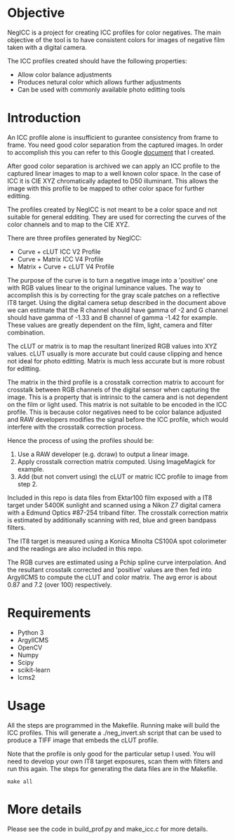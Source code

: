 # Objective

NegICC is a project for creating ICC profiles for color negatives. The main
objective of the tool is to have consistent colors for images of negative
film taken with a digital camera.

The ICC profiles created should have the following properties:
* Allow color balance adjustments
* Produces netural color which allows further adjustments
* Can be used with commonly available photo editting tools

# Introduction

An ICC profile alone is insufficient to gurantee consistency from frame to
frame. You need good color separation from the captured images. In order to
accomplish this you can refer to this Google [document](https://docs.google.com/document/d/1OrmYLJbnluGod663s_0ZrWyX9wF_R-uxLu4libq2c2U/edit#heading=h.g6xkp75rwj2t) that I created.

After good color separation is archived we can apply an ICC profile to the
captured linear images to map to a well known color space. In the case of
ICC it is CIE XYZ chromatically adapted to D50 illuminant. This allows the
image with this profile to be mapped to other color space for further
editting.

The profiles created by NegICC is not meant to be a color space and not
suitable for general edditing. They are used for correcting the curves of
the color channels and to map to the CIE XYZ.

There are three profiles generated by NegICC:
* Curve + cLUT ICC V2 Profile
* Curve + Matrix ICC V4 Profile
* Matrix + Curve + cLUT V4 Profile

The purpose of the curve is to turn a negative image into a 'positive' one
with RGB values linear to the original luminance values. The way to
accomplish this is by correcting for the gray scale patches on a reflective
IT8 target. Using the digital camera setup described in the document above
we can estimate that the R channel should have gamma of -2 and G channel
should have gamma of -1.33 and B channel of gamma -1.42 for example. These
values are greatly dependent on the film, light, camera and filter
combination.

The cLUT or matrix is to map the resultant linerized RGB values into XYZ
values. cLUT usually is more accurate but could cause clipping and hence
not ideal for photo editting. Matrix is much less accurate but is more
robust for editting.

The matrix in the third profile is a crosstalk correction matrix to account
for crosstalk between RGB channels of the digital sensor when capturing the
image. This is a property that is intrinsic to the camera and is not
dependent on the film or light used. This matrix is not suitable to be
encoded in the ICC profile. This is because color negatives need to be
color balance adjusted and RAW developers modifies the signal before the
ICC profile, which would interfere with the crosstalk correction process.

Hence the process of using the profiles should be:
1. Use a RAW developer (e.g. dcraw) to output a linear image.
2. Apply crosstalk correction matrix computed. Using ImageMagick for example.
3. Add (but not convert using) the cLUT or matric ICC profile to image from step 2.

Included in this repo is data files from Ektar100 film exposed with a
IT8 target under 5400K sunlight and scanned using a Nikon Z7 digital camera
with a Edmund Optics #87-254 triband filter. The crosstalk correction matrix
is estimated by additionally scanning with red, blue and green bandpass filters.

The IT8 target is measured using a Konica Minolta CS100A spot colorimeter and
the readings are also included in this repo.

The RGB curves are estimated using a Pchip spline curve interpolation. And the
resultant crosstalk corrected and 'positive' values are then fed into ArgyllCMS
to compute the cLUT and color matrix. The avg error is about 0.87 and 7.2 (over
100) respectively.

# Requirements

* Python 3
* ArgyllCMS
* OpenCV
* Numpy
* Scipy
* scikit-learn
* lcms2

# Usage

All the steps are programmed in the Makefile. Running make will build the 
ICC profiles. This will generate a ./neg_invert.sh script that can be used
to produce a TIFF image that embeds the cLUT profile.

Note that the profile is only good for the particular setup I used. You will
need to develop your own IT8 target exposures, scan them with filters and run
this again. The steps for generating the data files are in the Makefile.

```
make all
```

# More details

Please see the code in build_prof.py and make_icc.c for more details.